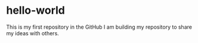 # hello-world
This is my first repository in the GitHub
I am building my repository to share my ideas with others.
